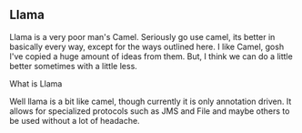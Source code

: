 Llama
-----
Llama is a very poor man's Camel. Seriously go use camel, its better in basically every way, except for the ways outlined here. I like Camel, gosh I've copied a huge amount of ideas from them. But, I think we can do a little better sometimes with a little less.

What is Llama

Well llama is a bit like camel, though currently it is only annotation driven. It allows for specialized protocols such as JMS and File and maybe others to be used without a lot of headache.
